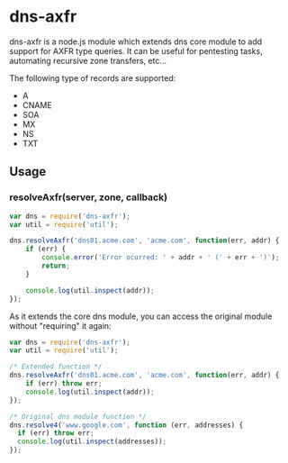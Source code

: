 # dns-axfr

dns-axfr is a node.js module which extends dns core module to add support for AXFR type queries. It can be useful for pentesting tasks, automating recursive zone transfers, etc...

The following type of records are supported:
* A
* CNAME
* SOA
* MX
* NS
* TXT

## Usage

### resolveAxfr(server, zone, callback)
```javascript
var dns = require('dns-axfr');
var util = require('util');

dns.resolveAxfr('dns01.acme.com', 'acme.com', function(err, addr) {
    if (err) {
        console.error('Error ocurred: ' + addr + ' (' + err + ')');
        return;
    }

    console.log(util.inspect(addr));
});
```


As it extends the core dns module, you can access the original module without "requiring" it again:
```javascript
var dns = require('dns-axfr');
var util = require('util');

/* Extended function */
dns.resolveAxfr('dns01.acme.com', 'acme.com', function(err, addr) {
    if (err) throw err;
    console.log(util.inspect(addr));
});

/* Original dns module function */
dns.resolve4('www.google.com', function (err, addresses) {
  if (err) throw err;
  console.log(util.inspect(addresses));
});
```

